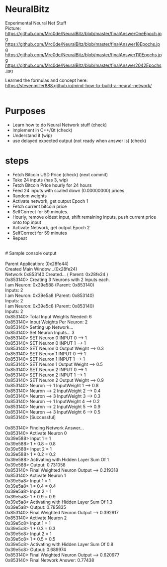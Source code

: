 # NeuralBitz
Experimental Neural Net Stuff
</br>
Picture: https://github.com/Mrc0de/NeuralBitz/blob/master/finalAnswerOneEpoch.jpg</br>
https://github.com/Mrc0de/NeuralBitz/blob/master/finalAnswer18Epochs.jpg</br>
https://github.com/Mrc0de/NeuralBitz/blob/master/finalAnswer110Epochs.jpg</br>
https://github.com/Mrc0de/NeuralBitz/blob/master/finalAnswer2042Epochs.jpg</br>

Learned the formulas and concept here: https://stevenmiller888.github.io/mind-how-to-build-a-neural-network/ </br>
</br>
# Purposes</br>
- Learn how to do Neural Network stuff (check)</br>
- Implement in C++/Qt (check)</br>
- Understand it (wip)</br>
- use delayed expected output (not ready when answer is) (check)</br>
# steps</br>
- Fetch Bitcoin USD Price (check) (next commit)</br>
- Take 24 inputs (has 3, wip) </br>
- Fetch Bitcoin Price hourly for 24 hours</br>
- Feed 24 inputs with scaled down (0.00000000) prices</br>
- Random weights</br>
- Activate network, get output Epoch 1</br>
- Fetch current bitcoin price</br>
- SelfCorrect for 59 minutes.</br>
- Hourly, remove oldest input, shift remaining inputs, push current price onto top input</br>
- Activate Network, get output Epoch 2</br>
- SelfCorrect for 59 minutes</br>
- Repeat</br>
</br>
# Sample console output</br>
</br>Parent Application: (0x28fe44)</br>
Created Main Window...(0x28fe24)</br>
Network 0x853140 Created... ( Parent: 0x28fe24 )</br>
0x853140> Creating 3 Neurons with 2 Inputs each.</br>
I am Neuron: 0x39e588 (Parent: 0x853140)</br>
Inputs: 2</br>
I am Neuron: 0x39e5a8 (Parent: 0x853140)</br>
Inputs: 2</br>
I am Neuron: 0x39e5c8 (Parent: 0x853140)</br>
Inputs: 2</br>
0x853140> Total Input Weights Needed: 6</br>
0x853140> Input Weights Per Neuron: 2</br>
0x853140> Setting up Network...</br>
0x853140> Set Neuron Inputs... 3</br>
0x853140> SET Neuron 0 INPUT 0 --> 1</br>
0x853140> SET Neuron 0 INPUT 1 --> 1</br>
0x853140> SET Neuron 0 Output Weight --> 0.3</br>
0x853140> SET Neuron 1 INPUT 0 --> 1</br>
0x853140> SET Neuron 1 INPUT 1 --> 1</br>
0x853140> SET Neuron 1 Output Weight --> 0.5</br>
0x853140> SET Neuron 2 INPUT 0 --> 1</br>
0x853140> SET Neuron 2 INPUT 1 --> 1</br>
0x853140> SET Neuron 2 Output Weight --> 0.9</br>
0x853140> Neuron --> 1 InputWeight 1 --> 0.8</br>
0x853140> Neuron --> 2 InputWeight 2 --> 0.4</br>
0x853140> Neuron --> 3 InputWeight 3 --> 0.3</br>
0x853140> Neuron --> 1 InputWeight 4 --> 0.2</br>
0x853140> Neuron --> 2 InputWeight 5 --> 0.9</br>
0x853140> Neuron --> 3 InputWeight 6 --> 0.5</br>
0x853140> [Successful]</br></br>
0x853140> Finding Network Answer...</br>
0x853140> Activate Neuron 0</br>
0x39e588> Input 1 = 1</br>
0x39e588> 1 * 0.8 = 0.8</br>
0x39e588> Input 2 = 1</br>
0x39e588> 1 * 0.2 = 0.2</br>
0x39e588> Activating with Hidden Layer Sum Of 1</br>
0x39e588> Output: 0.731058</br>
0x853140> Final Weighted Neuron Output --> 0.219318</br>
0x853140> Activate Neuron 1</br>
0x39e5a8> Input 1 = 1</br>
0x39e5a8> 1 * 0.4 = 0.4</br>
0x39e5a8> Input 2 = 1</br>
0x39e5a8> 1 * 0.9 = 0.9</br>
0x39e5a8> Activating with Hidden Layer Sum Of 1.3</br>
0x39e5a8> Output: 0.785835</br>
0x853140> Final Weighted Neuron Output --> 0.392917</br>
0x853140> Activate Neuron 2</br>
0x39e5c8> Input 1 = 1</br>
0x39e5c8> 1 * 0.3 = 0.3</br>
0x39e5c8> Input 2 = 1</br>
0x39e5c8> 1 * 0.5 = 0.5</br>
0x39e5c8> Activating with Hidden Layer Sum Of 0.8</br>
0x39e5c8> Output: 0.689974</br>
0x853140> Final Weighted Neuron Output --> 0.620977</br>
0x853140> Final Network Answer: 0.77438</br></br>
